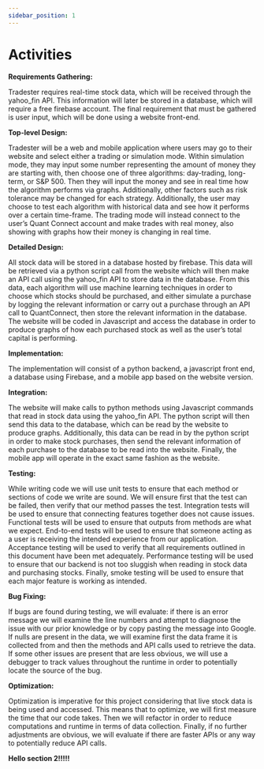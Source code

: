 ```yaml
---
sidebar_position: 1
---
```


# Activities
**Requirements Gathering:**  

Tradester requires real-time stock data, which will be received through the yahoo_fin API. This information will later be stored in a database, which will require a free firebase account. The final requirement that must be gathered is user input, which will be done using a website front-end.

**Top-level Design:**  

Tradester will be a web and mobile application where users may go to their website and select either a trading or simulation mode. Within simulation mode, they may input some number representing the amount of money they are starting with, then choose one of three algorithms: day-trading, long-term, or S&P 500. Then they will input the money and see in real time how the algorithm performs via graphs. Additionally, other factors such as risk tolerance may be changed for each strategy. Additionally, the user may choose to test each algorithm with historical data and see how it performs over a certain time-frame. The trading mode will instead connect to the user’s Quant Connect account and make trades with real money, also showing with graphs how their money is changing in real time.

**Detailed Design:**  

All stock data will be stored in a database hosted by firebase. This data will be retrieved via a python script call from the website which will then make an API call using the yahoo_fin API to store data in the database. From this data, each algorithm will use machine learning techniques in order to choose which stocks should be purchased, and either simulate a purchase by logging the relevant information or carry out a purchase through an API call to QuantConnect, then store the relevant information in the database. The website will be coded in Javascript and access the database in order to produce graphs of how each purchased stock as well as the user’s total capital is performing.

**Implementation:**  

The implementation will consist of a python backend, a javascript front end, a database using Firebase, and a mobile app based on the website version. 

**Integration:**  

The website will make calls to python methods using Javascript commands that read in stock data using the yahoo_fin API. The python script will then send this data to the database, which can be read by the website to produce graphs. Additionally, this data can be read in by the python script in order to make stock purchases, then send the relevant information of each purchase to the database to be read into the website. Finally, the mobile app will operate in the exact same fashion as the website.

**Testing:**  

While writing code we will use unit tests to ensure that each method or sections of code we write are sound. We will ensure first that the test can be failed, then verify that our method passes the test. Integration tests will be used to ensure that connecting features together does not cause issues. Functional tests will be used to ensure that outputs from methods are what we expect. End-to-end tests will be used to ensure that someone acting as a user is receiving the intended experience from our application. Acceptance testing will be used to verify that all requirements outlined in this document have been met adequately. Performance testing will be used to ensure that our backend is not too sluggish when reading in stock data and purchasing stocks. Finally, smoke testing will be used to ensure that each major feature is working as intended.

**Bug Fixing:**  

If bugs are found during testing, we will evaluate: if there is an error message we will examine the line numbers and attempt to diagnose the issue with our prior knowledge or by copy pasting the message into Google. If nulls are present in the data, we will examine first the data frame it is collected from and then the methods and API calls used to retrieve the data. If some other issues are present that are less obvious, we will use a debugger to track values throughout the runtime in order to potentially locate the source of the bug.

**Optimization:**  

Optimization is imperative for this project considering that live stock data is being used and accessed. This means that to optimize, we will first measure the time that our code takes. Then we will refactor in order to reduce computations and runtime in terms of data collection. Finally, if no further adjustments are obvious, we will evaluate if there are faster APIs or any way to potentially reduce API calls.

**Hello section 2!!!!!**